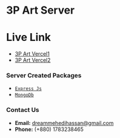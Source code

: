 # 3P Art Server

# Live Link

- [3P Art Vercel1](https://server-sand-two.vercel.app/)
- [3P Art Vercel2](https://server-n19bp0ct8-mehedi-hassan-mirajs-projects.vercel.app/)

### Server Created Packages

- [`Express Js`](https://expressjs.com/)
- [`MongoDb`](https://www.mongodb.com/)

### Contact Us

- **Email:** [dreammehedihassan@gmail.com](mailto:dreammehedihassan@gmail.com)
- **Phone:** (+880) 1783238465
